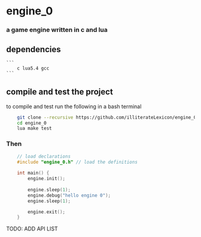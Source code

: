 # engine_0
### a game engine written in c and lua

## dependencies
	```
		c lua5.4 gcc
	```	

## compile and test the project
to compile and test run the following in a bash terminal
```bash
	git clone --recursive https://github.com/illiterateLexicon/engine_0
	cd engine_0	
	lua make test
```

### Then  
```c
	// load declarations
	#include "engine_0.h" // load the definitions 
		
	int main() {
		engine.init();
		
		engine.sleep(1);
		engine.debug("hello engine 0");
		engine.sleep(1);

		engine.exit();
	}
```

TODO: ADD API LIST


